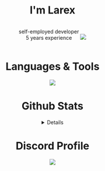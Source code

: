 <div align="center">
  <h1>I'm Larex</h1>

  <p style="display: inline-block; text-align: center;">
    self-employed developer<br>
    5 years experience
  </p>

 <img src="https://komarev.com/ghpvc/?username=larexq&color=blue" />

<div align="center">
<h1> Languages & Tools </h1>

<img src="https://skillicons.dev/icons?i=js,ts,mongodb,discord,git,cloudflare,github,nodejs,vscode,discordjs" />

<div align="center">
<h1> Github Stats </h1>
<details>
<p align="center">
  <a href="https://github.com/larexq">
    <img src="http://github-profile-summary-cards.vercel.app/api/cards/profile-details?username=larexq&theme=discord_old_blurple" />
  </a>
  <a href="https://github.com/larexq">
    <img src="https://github-readme-streak-stats.herokuapp.com/?user=larexq&hide_border=true&card_width=338&theme=discord_old_blurple" />
  </a>
  <a href="https://github.com/larexq">
    <img src="https://github-readme-streak-stats.herokuapp.com/?user=larexq&card_width=338&theme=discord_old_blurple" />
  </a>
  <a href="https://github.com/larexq">
    <img src="https://github-readme-stats.vercel.app/api/top-langs/?username=larexq&hide_border=true&card_width=338&theme=discord_old_blurple"/>
  </a>
</p>
</details>

<div align="center">
<h1> Discord Profile </h1>

<div align="center">
<p href="https://discord.com/users/599671578283868160" title="Discord"><img src="https://lanyard.cnrad.dev/api/599671578283868160?theme=dark&animated=true&hideDiscrim=false"></p>
</div>
